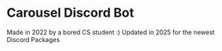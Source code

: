 # Carousel Discord Bot

Made in 2022 by a bored CS student :)
Updated in 2025 for the newest Discord Packages
